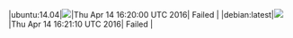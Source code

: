 |ubuntu:14.04|![](https://cdn.rawgit.com/Neilpang/letest/master/status/ubuntu-14.04.svg?1460650800)|Thu Apr 14 16:20:00 UTC 2016| Failed |
|debian:latest|![](https://cdn.rawgit.com/Neilpang/letest/master/status/debian-latest.svg?1460650870)|Thu Apr 14 16:21:10 UTC 2016| Failed |
